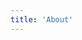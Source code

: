 ```yaml
---
title: 'About'
---
```


<!--
This content will be displayed at the top of the index page.
You can leave this empty if you don’t want to show any content.
-->


